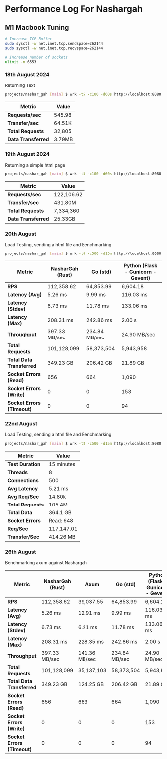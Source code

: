 # Performance Log For Nashargah

## M1 Macbook Tuning

```bash
# Increase TCP Buffer
sudo sysctl -w net.inet.tcp.sendspace=262144
sudo sysctl -w net.inet.tcp.recvspace=262144

# Increase number of sockets
ulimit -n 6553
```

### 18th August 2024 

Returning Text

```bash
projects/nashar_gah [main] $ wrk -t5 -c100 -d60s http://localhost:8080
```

| Metric             | Value        |
|--------------------|--------------|
| **Requests/sec**   | 545.98       |
| **Transfer/sec**   | 64.51K       |
| **Total Requests** | 32,805       |
| **Data Transferred** | 3.79MB      |


### 19th August 2024 

Returning a simple html page

```bash
projects/nashar_gah [main] $ wrk -t5 -c100 -d60s http://localhost:8080
```

| Metric             | Value        |
|--------------------|--------------|
| **Requests/sec**   | 122,106.62   |
| **Transfer/sec**   | 431.80M      |
| **Total Requests** | 7,334,360    |
| **Data Transferred** | 25.33GB     |


###  20th August

Load Testing, sending a html file and Benchmarking

```bash
projects/nashar_gah [main] $ wrk -t8 -c500 -d15m http://localhost:8080
```

| **Metric**                  | **NasharGah (Rust)** | **Go (std)** | **Python (Flask - Gunicorn - Gevent)** |
|-----------------------------|----------------------|--------------|----------------------------------------|
| **RPS**                     | 112,358.62           | 64,853.99    | 6,604.18                               |
| **Latency (Avg)**           | 5.26 ms              | 9.99 ms      | 116.03 ms                              |
| **Latency (Stdev)**         | 6.73 ms              | 11.78 ms     | 133.06 ms                              |
| **Latency (Max)**           | 208.31 ms            | 242.86 ms    | 2.00 s                                 |
| **Throughput**              | 397.33 MB/sec        | 234.84 MB/sec| 24.90 MB/sec                           |
| **Total Requests**          | 101,128,099          | 58,373,504   | 5,943,958                              |
| **Total Data Transferred**  | 349.23 GB            | 206.42 GB    | 21.89 GB                               |
| **Socket Errors (Read)**    | 656                  | 664          | 1,090                                  |
| **Socket Errors (Write)**   | 0                    | 0            | 153                                    |
| **Socket Errors (Timeout)** | 0                    | 0            | 94                                     |

###  22nd August

Load Testing, sending a html file and Benchmarking

```bash
projects/nashar_gah [main] $ wrk -t8 -c500 -d15m http://localhost:8080
```

| Metric             | Value          |
|--------------------|----------------|
| **Test Duration**  | 15 minutes      |
| **Threads**        | 8              |
| **Connections**    | 500            |
| **Avg Latency**    | 5.21 ms        |
| **Avg Req/Sec**    | 14.80k         |
| **Total Requests** | 105.4M         |
| **Total Data**     | 364.1 GB       |
| **Socket Errors**  | Read: 648      |
| **Req/Sec**        | 117,147.01     |
| **Transfer/Sec**   | 414.26 MB      |

### 26th August

Benchmarking axum against Nashargah

| **Metric**                  | **NasharGah (Rust)** | **Axum**       | **Go (std)** | **Python (Flask - Gunicorn - Gevent)** |
|-----------------------------|----------------------|----------------|--------------|----------------------------------------|
| **RPS**                     | 112,358.62           | 39,037.55       | 64,853.99    | 6,604.18                               |
| **Latency (Avg)**           | 5.26 ms              | 12.91 ms        | 9.99 ms      | 116.03 ms                              |
| **Latency (Stdev)**         | 6.73 ms              | 6.21 ms         | 11.78 ms     | 133.06 ms                              |
| **Latency (Max)**           | 208.31 ms            | 228.35 ms       | 242.86 ms    | 2.00 s                                 |
| **Throughput**              | 397.33 MB/sec        | 141.36 MB/sec   | 234.84 MB/sec| 24.90 MB/sec                           |
| **Total Requests**          | 101,128,099          | 35,137,103      | 58,373,504   | 5,943,958                              |
| **Total Data Transferred**  | 349.23 GB            | 124.25 GB       | 206.42 GB    | 21.89 GB                               |
| **Socket Errors (Read)**    | 656                  | 663             | 664          | 1,090                                  |
| **Socket Errors (Write)**   | 0                    | 0               | 0            | 153                                    |
| **Socket Errors (Timeout)** | 0                    | 0               | 0            | 94                                     |

